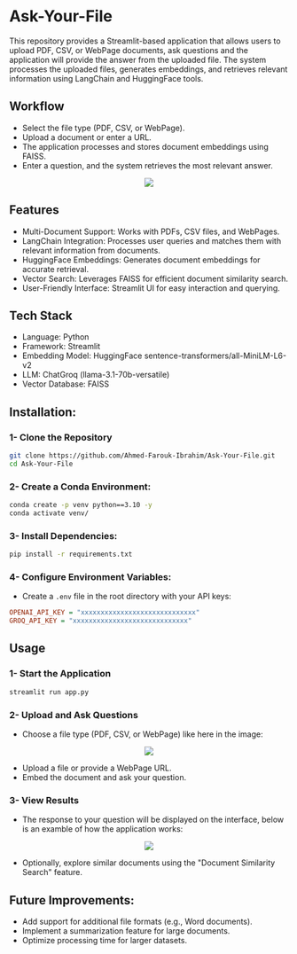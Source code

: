 # Ask-Your-File
This repository provides a Streamlit-based application that allows users to upload PDF, CSV, or WebPage documents, ask questions and the application will provide the answer from the uploaded file. The system processes the uploaded files, generates embeddings, and retrieves relevant information using LangChain and HuggingFace tools.

## Workflow
- Select the file type (PDF, CSV, or WebPage).
- Upload a document or enter a URL.
- The application processes and stores document embeddings using FAISS.
- Enter a question, and the system retrieves the most relevant answer.

<p align="center">
<image src="static/ask your file 1.png">
</p>

## Features
- Multi-Document Support: Works with PDFs, CSV files, and WebPages.
- LangChain Integration: Processes user queries and matches them with relevant information from documents.
- HuggingFace Embeddings: Generates document embeddings for accurate retrieval.
- Vector Search: Leverages FAISS for efficient document similarity search.
- User-Friendly Interface: Streamlit UI for easy interaction and querying.

## Tech Stack
- Language: Python
- Framework: Streamlit
- Embedding Model: HuggingFace sentence-transformers/all-MiniLM-L6-v2
- LLM: ChatGroq (llama-3.1-70b-versatile)
- Vector Database: FAISS

## Installation:

### 1- Clone the Repository

```bash
git clone https://github.com/Ahmed-Farouk-Ibrahim/Ask-Your-File.git
cd Ask-Your-File  
```

### 2- Create a Conda Environment:
```bash
conda create -p venv python==3.10 -y
conda activate venv/
```

### 3- Install Dependencies:
```bash
pip install -r requirements.txt
```

### 4- Configure Environment Variables:
- Create a `.env` file in the root directory with your API keys:

```ini
OPENAI_API_KEY = "xxxxxxxxxxxxxxxxxxxxxxxxxxxxx"  
GROQ_API_KEY = "xxxxxxxxxxxxxxxxxxxxxxxxxxxxx"
```

## Usage

### 1- Start the Application

```bash
streamlit run app.py  
```

### 2- Upload and Ask Questions
- Choose a file type (PDF, CSV, or WebPage) like here in the image:

<p align="center">
<image src="static/ask your file 1.png">
</p>

- Upload a file or provide a WebPage URL.
- Embed the document and ask your question.

### 3- View Results
- The response to your question will be displayed on the interface, below is an examble of how the application works:

<p align="center">
<image src="static/ask your file 2.png">
</p>

- Optionally, explore similar documents using the "Document Similarity Search" feature.

## Future Improvements:
- Add support for additional file formats (e.g., Word documents).
- Implement a summarization feature for large documents.
- Optimize processing time for larger datasets.

